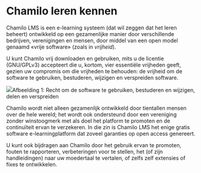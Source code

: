 # Chamilo leren kennen

Chamilo LMS is een e-learning systeem (dat wil zeggen dat het leren beheert) ontwikkeld op een gezamenlijke manier door verschillende bedrijven, verenigingen en mensen, door middel van een open model genaamd «vrije software» (zoals in *vrijheid*).

U kunt Chamilo vrij downloaden en gebruiken, mits u de licentie (GNU/GPLv3) accepteert die u, kortom, vier essentiële vrijheden geeft, gezien uw compromis om die vrijheden te behouden: de vrijheid om de software te gebruiken, bestuderen, wijzigen en verspreiden software.

![](../../.gitbook/assets/images268.png)Afbeelding 1: Recht om de software te gebruiken, bestuderen en wijzigen, delen en verspreiden

Chamilo wordt niet alleen gezamenlijk ontwikkeld door tientallen mensen over de hele wereld; het wordt ook ondersteund door een vereniging zonder winstoogmerk met als doel het platform te promoten en de continuïteit ervan te verzekeren. In die zin is Chamilo LMS het enige gratis software e-learningplatform dat zoveel garanties op open access genereert.

U kunt ook bijdragen aan Chamilo door het gebruik ervan te promoten, fouten te rapporteren, verbeteringen voor te stellen, het (of zijn handleidingen) naar uw moedertaal te vertalen, of zelfs zelf extensies of fixes te ontwikkelen.
